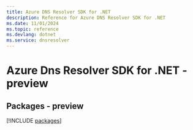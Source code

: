 ```yaml
---
title: Azure DNS Resolver SDK for .NET
description: Reference for Azure DNS Resolver SDK for .NET
ms.date: 11/01/2024
ms.topic: reference
ms.devlang: dotnet
ms.service: dnsresolver
---
```

# Azure Dns Resolver SDK for .NET - preview
## Packages - preview
[!INCLUDE [packages](dns-resolver-index.md)]